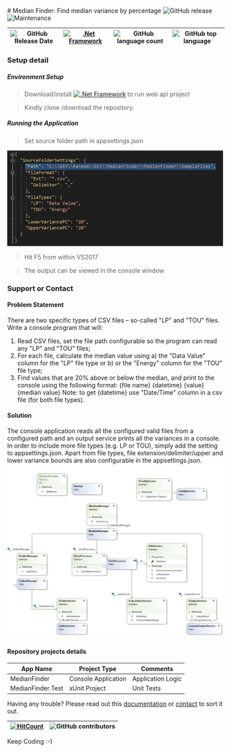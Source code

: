 ﻿﻿# Median Finder: Find median variance by percentage
![GitHub release](https://img.shields.io/github/release/singhrahulnet/medianfinder.svg?style=for-the-badge) ![Maintenance](https://img.shields.io/maintenance/yes/2019.svg?style=for-the-badge)

![GitHub Release Date](https://img.shields.io/github/release-date/singhrahulnet/medianfinder.svg?style=plastic) |[![.Net Framework](https://img.shields.io/badge/DotNet-Framework_2.1-blue.svg?style=plastic)](https://www.microsoft.com/net/download/dotnet-core/2.1) | ![GitHub language count](https://img.shields.io/github/languages/count/singhrahulnet/medianfinder.svg?style=plastic)| ![GitHub top language](https://img.shields.io/github/languages/top/singhrahulnet/medianfinder.svg) 
| ---        | ---      | ---       | --- |



### Setup detail

##### Environment Setup

> Download/install [![.Net Framework](https://img.shields.io/badge/DotNet-Framework_2.1-blue.svg?style=plastic)](https://www.microsoft.com/net/download/dotnet-core/2.1) to run web api project   
 

>   Kindly clone /download the repository.


##### Running the Application
> Set source folder path in appsettings.json
<img width="500" src="https://github.com/singhrahulnet/MedianFinder/blob/master/refImg/config.PNG">

> Hit F5 from within VS2017

> The output can be viewed in the console window
### Support or Contact


#### Problem Statement

There are two specific types of CSV files – so-called "LP" and "TOU"
files. Write a console program that will:
1. Read CSV files, set the file path configurable so the program can read any "LP" and
"TOU" files;
2. For each file, calculate the median value using a) the "Data Value" column for the
"LP" file type or b) or the "Energy" column for the "TOU" file type;
3. Find values that are 20% above or below the median, and print to the console using
the following format:
{file name} {datetime} {value} {median value}
Note: to get {datetime} use "Date/Time" column in a csv file (for both file
types).

#### Solution
The console application reads all the configured valid files from a configured path and an output service prints all the variances in a console.
In order to include more file types (e.g. LP or TOU), simply add the setting to appsettings.json. Apart from file types, file extension/delimiter/upper and lower variance bounds are also configurable in the appsettings.json.
<img width="1469" src="https://github.com/singhrahulnet/MedianFinder/blob/master/refImg/ClassDiagram.PNG">
#### Repository projects details

| App Name| Project Type | Comments|
| --- | --- | --- |
| MedianFinder| Console Application| Application Logic | 
| MedianFinder.Test | xUnit Project  |Unit Tests|

Having any trouble? Please read out this [documentation](https://github.com/singhrahulnet/medianfinder/blob/master/README.md) or [contact](mailto:singh.rahul.net@gmail.com) to sort it out.

[![HitCount](http://hits.dwyl.io/singhrahulnet/lms/projects/1.svg)](http://hits.dwyl.io/singhrahulnet/lms.api/projects/1) | ![GitHub contributors](https://img.shields.io/github/contributors/singhrahulnet/lms.api.svg?style=plastic)|
 | --- | --- |
 
 
Keep Coding :-) 
